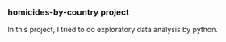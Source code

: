 ### homicides-by-country project 
In this project, I tried to do exploratory data analysis by python.
